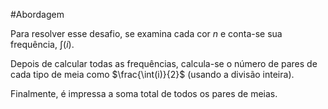 #Abordagem

Para resolver esse desafio, se examina cada cor $n$ e conta-se sua frequência, $\int(i)$. 

Depois de calcular todas as frequências, calcula-se o número de pares de cada tipo de meia como $\frac{\int(i)}{2}$ (usando a divisão inteira). 

Finalmente, é impressa a soma total de todos os pares de meias.